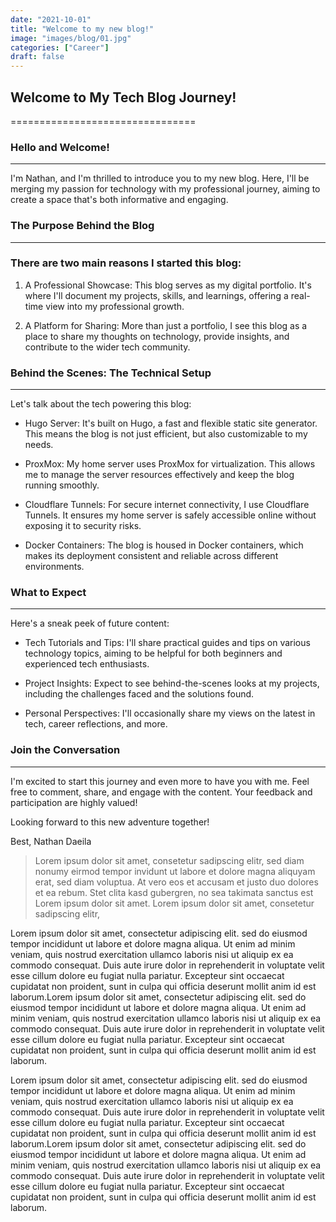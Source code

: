 ```yaml
---
date: "2021-10-01"
title: "Welcome to my new blog!"
image: "images/blog/01.jpg"
categories: ["Career"]
draft: false
---
```


## Welcome to My Tech Blog Journey!
================================

### Hello and Welcome!
------------------

I'm Nathan, and I'm thrilled to introduce you to my new blog. Here, I'll be merging my passion for technology with my professional journey, aiming to create a space that's both informative and engaging.

### The Purpose Behind the Blog
---------------------------

### There are two main reasons I started this blog:

1.  A Professional Showcase: This blog serves as my digital portfolio. It's where I'll document my projects, skills, and learnings, offering a real-time view into my professional growth.

2.  A Platform for Sharing: More than just a portfolio, I see this blog as a place to share my thoughts on technology, provide insights, and contribute to the wider tech community.

### Behind the Scenes: The Technical Setup
--------------------------------------

Let's talk about the tech powering this blog:

-   Hugo Server: It's built on Hugo, a fast and flexible static site generator. This means the blog is not just efficient, but also customizable to my needs.

-   ProxMox: My home server uses ProxMox for virtualization. This allows me to manage the server resources effectively and keep the blog running smoothly.

-   Cloudflare Tunnels: For secure internet connectivity, I use Cloudflare Tunnels. It ensures my home server is safely accessible online without exposing it to security risks.

-   Docker Containers: The blog is housed in Docker containers, which makes its deployment consistent and reliable across different environments.

### What to Expect
--------------

Here's a sneak peek of future content:

-   Tech Tutorials and Tips: I'll share practical guides and tips on various technology topics, aiming to be helpful for both beginners and experienced tech enthusiasts.

-   Project Insights: Expect to see behind-the-scenes looks at my projects, including the challenges faced and the solutions found.

-   Personal Perspectives: I'll occasionally share my views on the latest in tech, career reflections, and more.

### Join the Conversation
---------------------

I'm excited to start this journey and even more to have you with me. Feel free to comment, share, and engage with the content. Your feedback and participation are highly valued!

Looking forward to this new adventure together!

Best, Nathan Daeila

>  Lorem ipsum dolor sit amet, consetetur sadipscing elitr, sed diam nonumy eirmod tempor invidunt ut labore
et dolore magna aliquyam erat, sed diam voluptua. At vero eos et accusam et justo duo dolores et ea rebum.
Stet clita kasd gubergren, no sea takimata sanctus est Lorem ipsum dolor sit amet. Lorem 
ipsum dolor sit amet, consetetur sadipscing elitr,

Lorem ipsum dolor sit amet, consectetur adipiscing elit. sed do eiusmod tempor incididunt ut labore et dolore magna aliqua. Ut enim ad minim veniam, quis nostrud exercitation ullamco laboris nisi ut aliquip ex ea commodo consequat. Duis aute irure dolor in reprehenderit in voluptate velit esse cillum dolore eu fugiat nulla pariatur. Excepteur sint occaecat cupidatat non proident, sunt in culpa qui officia deserunt mollit anim id est laborum.Lorem ipsum dolor sit amet, consectetur adipiscing elit. sed do eiusmod tempor incididunt ut labore et dolore magna aliqua. Ut enim ad minim veniam, quis nostrud exercitation ullamco laboris nisi ut aliquip ex ea commodo consequat. Duis aute irure dolor in reprehenderit in voluptate velit esse cillum dolore eu fugiat nulla pariatur. Excepteur sint occaecat cupidatat non proident, sunt in culpa qui officia deserunt mollit anim id est laborum.


Lorem ipsum dolor sit amet, consectetur adipiscing elit. sed do eiusmod tempor incididunt ut labore et dolore magna aliqua. Ut enim ad minim veniam, quis nostrud exercitation ullamco laboris nisi ut aliquip ex ea commodo consequat. Duis aute irure dolor in reprehenderit in voluptate velit esse cillum dolore eu fugiat nulla pariatur. Excepteur sint occaecat cupidatat non proident, sunt in culpa qui officia deserunt mollit anim id est laborum.Lorem ipsum dolor sit amet, consectetur adipiscing elit. sed do eiusmod tempor incididunt ut labore et dolore magna aliqua. Ut enim ad minim veniam, quis nostrud exercitation ullamco laboris nisi ut aliquip ex ea commodo consequat. Duis aute irure dolor in reprehenderit in voluptate velit esse cillum dolore eu fugiat nulla pariatur. Excepteur sint occaecat cupidatat non proident, sunt in culpa qui officia deserunt mollit anim id est laborum.